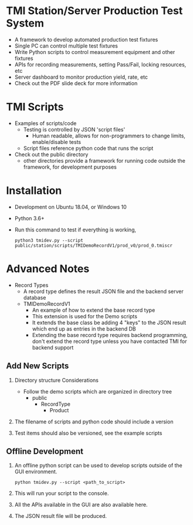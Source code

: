 # TMI Station/Server Production Test System

* A framework to develop automated production test fixtures
* Single PC can control multiple test fixtures
* Write Python scripts to control measurement equipment and other fixtures
* APIs for recording measurements, setting Pass/Fail, locking resources, etc
* Server dashboard to monitor production yield, rate, etc
* Check out the PDF slide deck for more information

# TMI Scripts
* Examples of scripts/code
    * Testing is controlled by JSON 'script files'
      * Human readable, allows for non-programmers to change limits, enable/disable tests
    * Script files reference python code that runs the script
* Check out the public directory
    * other directories provide a framework for running code outside the framework, for development purposes

# Installation
* Development on Ubuntu 18.04, or Windows 10
* Python 3.6+
* Run this command to test if everything is working,

    `python3 tmidev.py --script public/station/scripts/TMIDemoRecordV1/prod_v0/prod_0.tmiscr`
    
# Advanced Notes
* Record Types
    * A record type defines the result JSON file and the backend server database
    * TMIDemoRecordV1
        * An example of how to extend the base record type
        * This extension is used for the Demo scripts
        * It extends the base class be adding 4 "keys" to the JSON result which end up as entries in the backend DB
        * Extending the base record type requires backend programming, don't extend the record type unless you have contacted TMI for backend support


## Add New Scripts 
1) Directory structure Considerations
   * Follow the demo scripts which are organized in directory tree
     * public
       * RecordType
         * Product

2) The filename of scripts and python code should include a version
3) Test items should also be versioned, see the example scripts

## Offline Development
1) An offline python script can be used to develop scripts outside of the GUI environment.

    `python tmidev.py --script <path_to_script>`

2) This will run your script to the console.
3) All the APIs available in the GUI are also available here.
4) The JSON result file will be produced.
